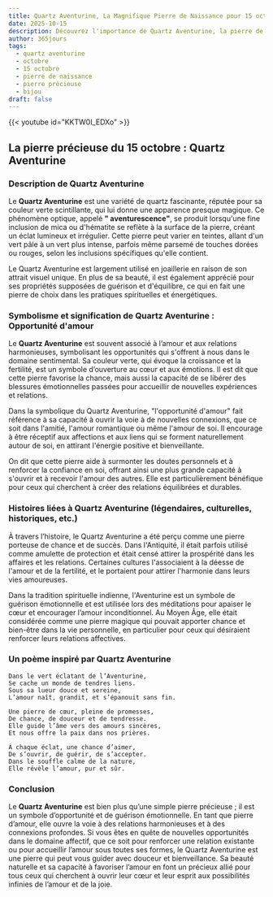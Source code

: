 ```yaml
---
title: Quartz Aventurine, La Magnifique Pierre de Naissance pour 15 octobre
date: 2025-10-15
description: Découvrez l'importance de Quartz Aventurine, la pierre de naissance du 15 octobre qui symbolise Opportunité d'amour. Laissez sa beauté et sa signification illuminer votre journée.
author: 365jours
tags:
  - quartz aventurine
  - octobre
  - 15 octobre
  - pierre de naissance
  - pierre précieuse
  - bijou
draft: false
---
```


{{< youtube id="KKTW0I_EDXo" >}}

## La pierre précieuse du 15 octobre : Quartz Aventurine

### Description de Quartz Aventurine

Le **Quartz Aventurine** est une variété de quartz fascinante, réputée pour sa couleur verte scintillante, qui lui donne une apparence presque magique. Ce phénomène optique, appelé **" aventurescence"**, se produit lorsqu'une fine inclusion de mica ou d'hématite se reflète à la surface de la pierre, créant un éclat lumineux et irrégulier. Cette pierre peut varier en teintes, allant d'un vert pâle à un vert plus intense, parfois même parsemé de touches dorées ou rouges, selon les inclusions spécifiques qu'elle contient.

Le Quartz Aventurine est largement utilisé en joaillerie en raison de son attrait visuel unique. En plus de sa beauté, il est également apprécié pour ses propriétés supposées de guérison et d'équilibre, ce qui en fait une pierre de choix dans les pratiques spirituelles et énergétiques.

### Symbolisme et signification de Quartz Aventurine : Opportunité d'amour

Le **Quartz Aventurine** est souvent associé à l’amour et aux relations harmonieuses, symbolisant les opportunités qui s'offrent à nous dans le domaine sentimental. Sa couleur verte, qui évoque la croissance et la fertilité, est un symbole d’ouverture au cœur et aux émotions. Il est dit que cette pierre favorise la chance, mais aussi la capacité de se libérer des blessures émotionnelles passées pour accueillir de nouvelles expériences et relations.

Dans la symbolique du Quartz Aventurine, "l'opportunité d'amour" fait référence à sa capacité à ouvrir la voie à de nouvelles connexions, que ce soit dans l'amitié, l'amour romantique ou même l'amour de soi. Il encourage à être réceptif aux affections et aux liens qui se forment naturellement autour de soi, en attirant l'énergie positive et bienveillante.

On dit que cette pierre aide à surmonter les doutes personnels et à renforcer la confiance en soi, offrant ainsi une plus grande capacité à s'ouvrir et à recevoir l'amour des autres. Elle est particulièrement bénéfique pour ceux qui cherchent à créer des relations équilibrées et durables.

### Histoires liées à Quartz Aventurine (légendaires, culturelles, historiques, etc.)

À travers l’histoire, le Quartz Aventurine a été perçu comme une pierre porteuse de chance et de succès. Dans l'Antiquité, il était parfois utilisé comme amulette de protection et était censé attirer la prospérité dans les affaires et les relations. Certaines cultures l'associaient à la déesse de l'amour et de la fertilité, et le portaient pour attirer l'harmonie dans leurs vies amoureuses.

Dans la tradition spirituelle indienne, l'Aventurine est un symbole de guérison émotionnelle et est utilisée lors des méditations pour apaiser le cœur et encourager l’amour inconditionnel. Au Moyen Âge, elle était considérée comme une pierre magique qui pouvait apporter chance et bien-être dans la vie personnelle, en particulier pour ceux qui désiraient renforcer leurs relations affectives.

### Un poème inspiré par Quartz Aventurine

	Dans le vert éclatant de l’Aventurine,  
	Se cache un monde de tendres liens.  
	Sous sa lueur douce et sereine,  
	L’amour naît, grandit, et s’épanouit sans fin.
	
	Une pierre de cœur, pleine de promesses,  
	De chance, de douceur et de tendresse.  
	Elle guide l’âme vers des amours sincères,  
	Et nous offre la paix dans nos prières.
	
	À chaque éclat, une chance d’aimer,  
	De s’ouvrir, de guérir, de s’accepter.  
	Dans le souffle calme de la nature,  
	Elle révèle l’amour, pur et sûr.

### Conclusion

Le **Quartz Aventurine** est bien plus qu’une simple pierre précieuse ; il est un symbole d’opportunité et de guérison émotionnelle. En tant que pierre d’amour, elle ouvre la voie à des relations harmonieuses et à des connexions profondes. Si vous êtes en quête de nouvelles opportunités dans le domaine affectif, que ce soit pour renforcer une relation existante ou pour accueillir l’amour sous toutes ses formes, le Quartz Aventurine est une pierre qui peut vous guider avec douceur et bienveillance. Sa beauté naturelle et sa capacité à favoriser l’amour en font un précieux allié pour tous ceux qui cherchent à ouvrir leur cœur et leur esprit aux possibilités infinies de l’amour et de la joie.